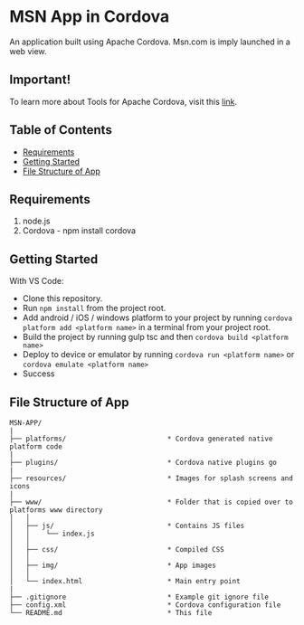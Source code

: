 # MSN App in Cordova

An application built using Apache Cordova. Msn.com is imply launched in a web view.

## Important!
To learn more about Tools for Apache Cordova, visit this [link](https://taco.visualstudio.com/).

## Table of Contents
 - [Requirements](#requirements)
 - [Getting Started](#getting-started)
 - [File Structure of App](#file-structure-of-app)

## Requirements
1. node.js
2. Cordova - npm install cordova

## Getting Started

With VS Code:
* Clone this repository.
* Run `npm install` from the project root.
* Add android / iOS / windows platform to your project by running `cordova platform add <platform name>` in a terminal from your project root.
* Build the project by running gulp tsc and then `cordova build <platform name>`
* Deploy to device or emulator by running `cordova run <platform name>` or `cordova emulate <platform name>`
* Success


## File Structure of App

```
MSN-APP/
|
├── platforms/                         * Cordova generated native platform code
|
├── plugins/                           * Cordova native plugins go
|
├── resources/                         * Images for splash screens and icons
|
├── www/                               * Folder that is copied over to platforms www directory
│   │   
│   ├── js/                            * Contains JS files             
│   │    └── index.js                
│   │
│   ├── css/                           * Compiled CSS
│   │
│   ├── img/                           * App images
│   │
│   └── index.html                     * Main entry point
|
├── .gitignore                         * Example git ignore file
├── config.xml                         * Cordova configuration file
└── README.md                          * This file
```

